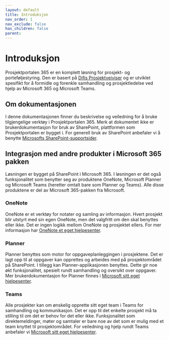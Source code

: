 ```yaml
---
layout: default
title: Introduksjon
nav_order: 1
nav_exclude: false
has_children: false
parent:
---
```


Introduksjon
============

Prosjektportalen 365 er en komplett løsning for prosjekt- og porteføljestyring.
Den er basert på [Difis Prosjektveiviser](https://www.prosjektveiviseren.no) og er utviklet spesifikt for å
formidle og forenkle samhandling og prosjektledelse ved hjelp av Microsoft 365 og
Microsoft Teams.

Om dokumentasjonen
-------------

I denne dokumentasjonen finner du beskrivelse og veiledning for å bruke tilgjengelige
verktøy i Prosjektportalen 365. Merk at dokumentet ikke er brukerdokumentasjon
for bruk av SharePoint, plattformen som Prosjektportalen er bygget i. For
generell bruk av SharePoint anbefaler vi å benytte [Microsofts
SharePoint-supportsider](https://support.office.com/nb-no/sharepoint).

Integrasjon med andre produkter i Microsoft 365 pakken
---------------------------------------------------

Løsningen er bygget på SharePoint i Microsoft 365. I løsningen er det også funksjonalitet som benytter seg av produktene OneNote, Microsoft Planner og Microsoft Teams (heretter omtalt bare som Planner og Teams). Alle disse produktene er del av Microsoft 365-pakken fra Microsoft.

### OneNote

OneNote er et verktøy for notater og samling av informasjon. Hvert prosjekt blir
utstyrt med sin egen OneNote, men det valgfritt om den skal benyttes eller ikke.
Det er ingen logikk mellom OneNote og prosjektet ellers. For mer informasjon har [OneNote et eget hjelpesenter](https://support.office.com/nb-no/onenote).

### Planner

Planner benyttes som motor for oppgaveplanleggingen i prosjektene. Det er lagt
opp til at oppgaver kan opprettes og arbeides med på prosjektområdet på
SharePoint. I tillegg kan Planner-applikasjonen benyttes. Dette gir noe økt
funksjonalitet, spesielt rundt samhandling og oversikt over oppgaver. Mer
brukerdokumentasjon for Planner finnes i [Microsoft sitt eget hjelpesenter](https://support.office.com/nb-no/planner).

### Teams

Alle prosjekter kan om ønskelig opprette sitt eget team i Teams for samhandling
og kommunikasjon. Det er opp til det enkelte prosjekt må ta stilling til om det
er behov for det eller ikke. Funksjonalitet som direktemeldinger, møter og
samtaler er bare noe av det som er mulig med et team knyttet til
prosjektområdet. For veiledning og hjelp rundt Teams anbefaler vi [Microsoft sitt
eget hjelpesenter](https://support.office.com/nb-no/teams).
